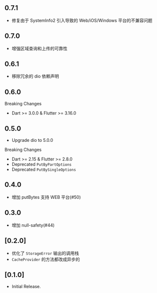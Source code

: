 ## 0.7.1

* 修复由于 SystemInfo2 引入导致的 Web/iOS/Windows 平台的不兼容问题

## 0.7.0

* 增强区域查询和上传的可靠性

## 0.6.1

* 移除冗余的 dio 依赖声明

## 0.6.0

Breaking Changes
* Dart >= 3.0.0 & Flutter >= 3.16.0

## 0.5.0

* Upgrade dio to 5.0.0

Breaking Changes
* Dart >= 2.15 & Flutter >= 2.8.0
* Deprecated `PutByPartOptions`
* Deprecated `PutBySingleOptions`

## 0.4.0

* 增加 putBytes 支持 WEB 平台(#50)

## 0.3.0

* 增加 null-safety(#44)

## [0.2.0]

* 优化了 `StorageError` 输出的调用栈
* `CacheProvider` 的方法都改成异步的

## [0.1.0]

* Initial Release.
